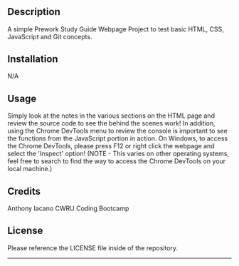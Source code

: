# <Prework Study Guide Webpage>

## Description

A simple Prework Study Guide Webpage Project to test basic HTML, CSS, JavaScript and Git concepts.

## Installation

N/A

## Usage

Simply look at the notes in the various sections on the HTML page and review the source code to see the behind the scenes work! In addition, using the Chrome DevTools menu to review the console is important to see the functions from the JavaScript portion in action. On Windows, to access the Chrome DevTools, please press F12 or right click the webpage and select the 'Inspect' option! (NOTE - This varies on other operating systems, feel free to search to find the way to access the Chrome DevTools on your local machine.)

## Credits

Anthony Iacano
CWRU Coding Bootcamp

## License

Please reference the LICENSE file inside of the repository.

---
